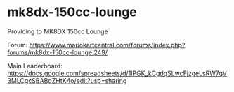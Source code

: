 # mk8dx-150cc-lounge

Providing to MK8DX 150cc Lounge

Forum: https://www.mariokartcentral.com/forums/index.php?forums/mk8dx-150cc-lounge.249/

Main Leaderboard: https://docs.google.com/spreadsheets/d/1IPGK_kCgdqSLwcFjzgeLsRW7qV3MLCgcSBABdZHtK4o/edit?usp=sharing
